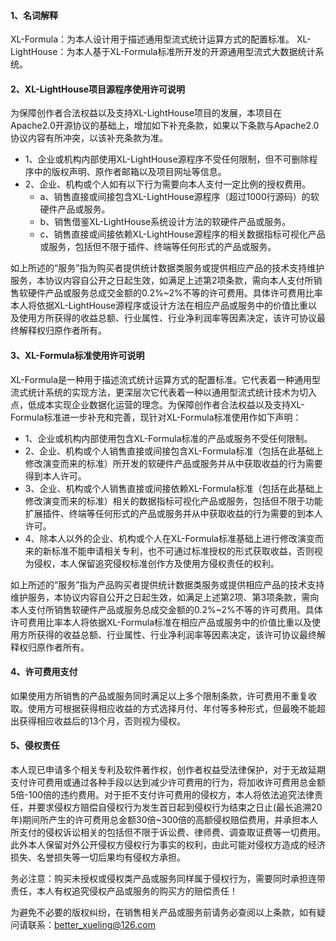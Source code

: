 #### 1、名词解释
XL-Formula：为本人设计用于描述通用型流式统计运算方式的配置标准。
XL-LightHouse：为本人基于XL-Formula标准所开发的开源通用型流式大数据统计系统。

#### 2、XL-LightHouse项目源程序使用许可说明
为保障创作者合法权益以及支持XL-LightHouse项目的发展，本项目在Apache2.0开源协议的基础上，增加如下补充条款，如果以下条款与Apache2.0协议内容有所冲突，以该补充条款为准。
- 1、企业或机构内部使用XL-LightHouse源程序不受任何限制，但不可删除程序中的版权声明、原作者邮箱以及项目网址等信息。
- 2、企业、机构或个人如有以下行为需要向本人支付一定比例的授权费用。
    -  a、销售直接或间接包含XL-LightHouse源程序（超过1000行源码）的软硬件产品或服务。
    -  b、销售借鉴XL-LightHouse系统设计方法的软硬件产品或服务。
    -  c、销售直接或间接依赖XL-LightHouse源程序的相关数据指标可视化产品或服务，包括但不限于插件、终端等任何形式的产品或服务。

如上所述的“服务”指为购买者提供统计数据类服务或提供相应产品的技术支持维护服务，本协议内容自公开之日起生效，如满足上述第2项条款，需向本人支付所销售软硬件产品或服务总成交金额的0.2%~2%不等的许可费用。具体许可费用比率本人将依据XL-LightHouse源程序或设计方法在相应产品或服务中的价值比重以及使用方所获得的收益总额、行业属性、行业净利润率等因素决定，该许可协议最终解释权归原作者所有。

#### 3、XL-Formula标准使用许可说明
XL-Formula是一种用于描述流式统计运算方式的配置标准。它代表着一种通用型流式统计系统的实现方法，更深层次它代表着一种以通用型流式统计技术为切入点，低成本实现企业数据化运营的理念。为保障创作者合法权益以及支持XL-Formula标准进一步补充和完善，现针对XL-Formula标准使用作如下声明：
- 1、企业或机构内部使用包含XL-Formula标准的产品或服务不受任何限制。
- 2、企业、机构或个人销售直接或间接包含XL-Formula标准（包括在此基础上修改演变而来的标准）所开发的软硬件产品或服务并从中获取收益的行为需要得到本人许可。
- 3、企业、机构或个人销售直接或间接依赖XL-Formula标准（包括在此基础上修改演变而来的标准）相关的数据指标可视化产品或服务，包括但不限于功能扩展插件、终端等任何形式的产品或服务并从中获取收益的行为需要的到本人许可。
- 4、除本人以外的企业、机构或个人在XL-Formula标准基础上进行修改演变而来的新标准不能申请相关专利，也不可通过标准授权的形式获取收益，否则视为侵权，本人保留追究侵权标准创作方及使用方侵权责任的权利。

如上所述的“服务”指为产品购买者提供统计数据类服务或提供相应产品的技术支持维护服务，本协议内容自公开之日起生效，如满足上述第2项、第3项条款，需向本人支付所销售软硬件产品或服务总成交金额的0.2%~2%不等的许可费用。具体许可费用比率本人将依据XL-Formula标准在相应产品或服务中的价值比重以及使用方所获得的收益总额、行业属性、行业净利润率等因素决定，该许可协议最终解释权归原作者所有。

#### 4、许可费用支付
如果使用方所销售的产品或服务同时满足以上多个限制条款，许可费用不重复收取。使用方可根据获得相应收益的方式选择月付、年付等多种形式，但最晚不能超出获得相应收益后的13个月，否则视为侵权。

#### 5、侵权责任
本人现已申请多个相关专利及软件著作权，创作者权益受法律保护，对于无故延期支付许可费用或通过各种手段以达到减少许可费用的行为，将加收许可费用总金额5倍-100倍的违约费用。对于拒不支付许可费用的侵权方，本人将依法追究法律责任，并要求侵权方赔偿自侵权行为发生首日起到侵权行为结束之日止(最长追溯20年)期间所产生的许可费用总金额30倍~300倍的高额侵权赔偿费用，并承担本人所支付的侵权诉讼相关的包括但不限于诉讼费、律师费、调查取证费等一切费用。此外本人保留对外公开侵权方侵权行为事实的权利，由此可能对侵权方造成的经济损失、名誉损失等一切后果均有侵权方承担。

务必注意：购买未授权或侵权类产品或服务同样属于侵权行为，需要同时承担连带责任，本人有权追究侵权产品或服务的购买方的赔偿责任！

为避免不必要的版权纠纷，在销售相关产品或服务前请务必查阅以上条款，如有疑问请联系：better_xueling@126.com